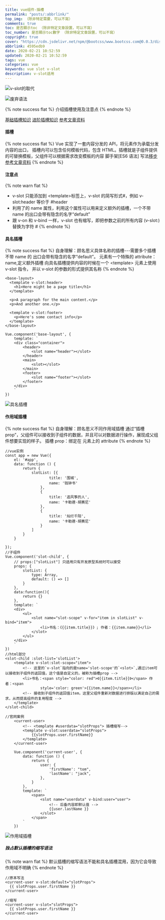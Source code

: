 ```yaml
---
title: vue组件-插槽
permalink: "posts/:abbrlink/"
top_img: （除非特定需要，可以不寫）
comments: true
toc: 是否顯示toc （除非特定文章設置，可以不寫）
toc_number: 是否顯示toc數字 （除非特定文章設置，可以不寫）
copyright: true
cover: "https://cdn.jsdelivr.net/npm/@bootcss/www.bootcss.com@0.0.3/dist/img/vuejs.png"
abbrlink: 4595edb9
date: 2020-02-21 10:52:59
updated: 2020-02-21 10:52:59
tags: vue
categories: vue
keywords: vue slot v-slot
description: v-slot适用
---
```




![v-slot的取代](https://i.loli.net/2020/03/22/iHZ9AuycptWKTmz.png)

![废弃语法](https://i.loli.net/2020/03/22/czphIqNl4M9XQm2.png)

{% note success flat %}
介绍插槽使用及注意点
{% endnote %}

[基础插槽知识](https://cn.vuejs.org/v2/guide/components.html#%E9%80%9A%E8%BF%87%E6%8F%92%E6%A7%BD%E5%88%86%E5%8F%91%E5%86%85%E5%AE%B9)
[进阶插槽知识](https://cn.vuejs.org/v2/guide/components-slots.html)
[参考文章资料](https://segmentfault.com/a/1190000019630737?utm_source=tag-newest)

#### 插槽

{% note success flat %}
Vue 实现了一套内容分发的 API，将<slot>元素作为承载分发内容的出口，
插槽内可以包含任何模板代码，包含 HTML。插槽就是子组件提供的可替换模板，父组件可以根据需求改变模板的内容
脚手架[ES6 语法] 写法[移步参考文章资料](https://segmentfault.com/a/1190000019630737?utm_source=tag-newest)
{% endnote %}

#### 注意点

{% note warn flat %}

- v-slot 只能添加到 \<template>标签上，v-slot 的简写形式#，例如 v-slot:header 等价于 #header
- 利用了<slot>的 name 属性，利用这个属性可以用来定义额外的插槽，一个不带 name 的<slot>出口会带有隐含的名字“default”
- 跟 v-on 和 v-bind 一样，v-slot 也有缩写，即把参数之前的所有内容 (v-slot:) 替换为字符 #
{% endnote %}

#### 具名插槽

{% note success flat %}
    自身理解：顾名思义具体名称的插槽---需要多个插槽
    不带 name 的 <slot> 出口会带有隐含的名字“default”。
    <slot> 元素有一个特殊的 attribute：name,定义额外插槽
    向具名插槽提供内容的时候在一个 \<template> 元素上使用 v-slot 指令，
    并以 v-slot 的参数的形式提供其名称
{% endnote %}

```
<base-layout>
  <template v-slot:header>
    <h1>Here might be a page title</h1>
  </template>

  <p>A paragraph for the main content.</p>
  <p>And another one.</p>

  <template v-slot:footer>
    <p>Here's some contact info</p>
  </template>
</base-layout>

Vue.component('base-layout', {
    template: `
    <div class="container">
        <header>
            <slot name="header"></slot>
        </header>
        <main>
            <slot></slot>
        </main>
        <footer>
            <slot name="footer"></slot>
        </footer>
    </div>
    `
})

```

![具名插槽](https://i.loli.net/2020/03/22/OVL2rdaemXTBF8j.png)
#### 作用域插槽

{% note success flat %}
自身理解：顾名思义不同作用域插槽
通过“插槽prop”，父组件可以接收到子组件的数据，并且可以对数据进行操作，展现成父组件想要实现的样子。
插槽 prop：绑定在 <slot> 元素上的 attribute
{% endnote %}

```
//vue实例
const app = new Vue({
    el: '#app',
    data: function () {
        return {
            slotList: [{
                    title: '围城',
                    name: '钱钟书'
                },
                {
                    title: '追风筝的人',
                    name: '卡勒德·胡赛尼'
                },
                {
                    title: '灿烂千阳',
                    name: '卡勒德·胡赛尼'
                }
            ]
        }
    }

});
//子组件
Vue.component('slot-child', {
    // props:["slotList"] 只适用只有开发原型系统时可以接受
    props: {
        slotList: {
            type: Array,
            default: () => []
        }
    },
    data:function(){
        return {}
    },
    template: `
    <div>
        <ul>
            <slot name="slot-scope" v-for="item in slotList" v-bind="item">
                <li>书名：《{{item.title}}》; 作者：{{item.name}}</li>
            </slot>
        </ul>
    </div>
    `
})
//html部分
<slot-child :slot-list='slotList'>
    <template v-slot:slot-scope="item">
        <!-- 这里的`v-slot`指向的是name='slot-scope'的`<slot>`,通过item可以接收到子组件的返回值，这个值是自定义的，被称为插槽prop -->
        <li>书名：<span style="color: red">《{{item.title}}》</span> 作者：<span
                style='color: green'>{{item.name}}</span></li>
        <!-- 接收到子组件的返回值item，这里父组件重新对数据进行排版以满足自己的需求，从而提高组件的复用程度 -->
    </template>
</slot-child>
```
```
//官网案例
    <current-user>
        <!-- <template #userdata="slotProps"> 插槽缩写-->
        <template v-slot:userdata="slotProps">
            {{slotProps.user.firstName}}
        </template>
    </current-user>

    Vue.component('current-user', {
        data: function () {
            return {
                user: {
                    'firstName': "tom",
                    'lastName': "jack",
                },
            }
        },
        template: `
            <span>
                <slot name="userdata" v-bind:user="user">
                    <!-- 后备内容即默认值 -->
                    {{user.lastName }}
                </slot>
            </span>
        `
    })
```

![作用域插槽](https://i.loli.net/2020/03/22/sQv5PrgnGlJEq6c.png)

##### 独占默认插槽的缩写语法

{% note warn flat %}
默认插槽的缩写语法不能和具名插槽混用，因为它会导致作用域不明确
{% endnote %}

```
//原本写法
<current-user v-slot:default="slotProps">
  {{ slotProps.user.firstName }}
</current-user>

//缩写
<current-user v-slot="slotProps">
  {{ slotProps.user.firstName }}
</current-user>

```